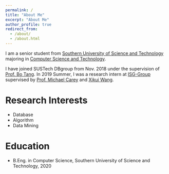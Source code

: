 ```yaml
---
permalink: /
title: "About Me"
excerpt: "About Me"
author_profile: true
redirect_from: 
  - /about/
  - /about.html
---
```


I am a senior student from [Southern University of Science and Technology](https://www.sustech.edu.cn/en/) majoring in [Computer Science and Technology](http://cse.sustc.edu.cn/en/).

I have joined SUSTech DBgroup from Nov. 2018 under the supervision of [Prof. Bo Tang](https://acm.sustech.edu.cn/btang/). In 2019 Summer, I was a research intern at [ISG-Group](https://isg.ics.uci.edu/) supervised by [Prof. Michael Carey](https://www.ics.uci.edu/~mjcarey/) and [Xikui Wang](https://www.linkedin.com/in/xikuiw/).

<!--
<font size=3 face="黑体">Research Interests</font>
**database system**
**algorithm**
**data mining**
-->

Research Interests
======
* Database 
* Algorithm 
* Data Mining 

Education
======
* B.Eng. in Computer Science, Southern University of Science and Technology, 2020

